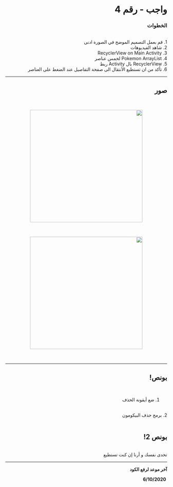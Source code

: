 <div dir = "rtl">

# واجب - رقم 4
### الخطوات 

<br>
1. قم بعمل التصميم الموضح في الصورة ادنى 
<br>
2. شاهد الفيديوهات
<br>
3. RecyclerView on Main Activity 
<br>
4. Pokemon ArrayList لخمس عناصر
<br>
5. RecyclerView بال Activity ربط
<br>
6. تأكد من ان تستطيع الأنتقال الى صفحة التفاصيل عند الضغط على العناصر
<br>
<hr>

## صور
<br>
<p align="center">
<img src = "https://github.com/kuwaitcodes/android-hw-4/blob/master/List.png" width = "350px" margin="auto"/>
</p>
<br>
<p align="center">
<img src = "https://github.com/kuwaitcodes/android-hw-4/blob/master/List2.png" width = "350px" margin="auto"/>
</p>

<br>
<hr>

## بونص!

<br>

1. ضع أيقونة الحذف
<br>
2. برمج حذف البيكومون
<br>
<br>

## بونص 2!
<br>
تحدى نفسك و أرنا إن كنت تستطيع  

<hr>
<b>آخر موعد لرفع الكود

&#x202b; 6/10/2020



</div>
